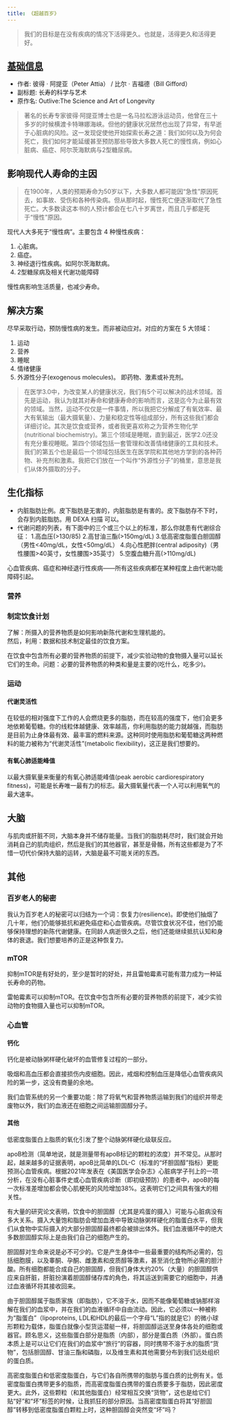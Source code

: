 ```yaml
---
title: 《超越百岁》
---
```


> 我们的目标是在没有疾病的情况下活得更久。也就是，活得更久和活得更好。

## [基础信息](https://book.douban.com/subject/36696538/)
* 作者: 彼得 · 阿提亚（Peter Attia） / 比尔 · 吉福德（Bill Gifford）
* 副标题: 长寿的科学与艺术
* 原作名: Outlive:The Science and Art of Longevity

> 著名的长寿专家彼得·阿提亚博士也是一名马拉松游泳运动员，他曾在三十多岁的时候横渡卡特琳娜海峡。但他的健康状况居然也出现了异常，有早逝于心脏病的风险。这一发现促使他开始探索长寿之道：我们如何以及为何会死亡，我们如何才能延缓甚至预防那些导致大多数人死亡的慢性病，例如心脏病、癌症、阿尔茨海默病与2型糖尿病。

## 影响现代人寿命的主因
> 在1900年，人类的预期寿命为50岁以下，大多数人都可能因“急性”原因死去，如事故、受伤和各种传染病。但从那时起，慢性死亡便逐渐取代了急性死亡。大多数读这本书的人预计都会在七八十岁离世，而且几乎都是死于“慢性”原因。

现代人大多死于“慢性病”。主要包含 4 种慢性疾病：
1. 心脏病。
2. 癌症。
3. 神经退行性疾病。如阿尔茨海默病。
4. 2型糖尿病及相关代谢功能障碍

慢性病影响生活质量，也减少寿命。

## 解决方案
尽早采取行动，预防慢性病的发生。而非被动应对。对应的方案在 5 大领域：
1. 运动
2. 营养
3. 睡眠
4. 情绪健康
5. 外源性分子(exogenous molecules)。 即药物、激素或补充剂。

> 在医学3.0中，为改变某人的健康状况，我们有5个可以解决的战术领域。首先是运动，我认为就其对寿命和健康寿命的影响而言，这是迄今为止最有效的领域。当然，运动不仅仅是一件事情，所以我把它分解成了有氧效率、最大有氧输出（最大摄氧量）、力量和稳定性等组成部分，所有这些我们都会详细讨论。其次是饮食或营养，或者我更喜欢称之为营养生物化学(nutritional biochemistry)。第三个领域是睡眠，直到最近，医学2.0还没有充分重视睡眠。第四个领域包括一套管理和改善情绪健康的工具和技术。我们的第五个也是最后一个领域包括医生在医学院和其他地方学到的各种药物、补充剂和激素。我把它们放在一个叫作“外源性分子”的桶里，意思是我们从体外摄取的分子。

## 生化指标
* 内脏脂肪比例。皮下脂肪是无害的，内脏脂肪是有害的。皮下脂肪存不下时，会存到内脏脂肪。用 DEXA 扫描 可以。
* 代谢问题的列表，有下面中的三个或三个以上的标准，那么你就患有代谢综合征：
  1.高血压(>130/85)
  2.高甘油三酯(>150mg/dL)
  3.低高密度脂蛋白胆固醇（男性<40mg/dL，女性<50mg/dL）
  4.向心性肥胖(central adiposity)（男性腰围>40英寸，女性腰围>35英寸）
  5.空腹血糖升高(>110mg/dL)

心血管疾病、癌症和神经退行性疾病——所有这些疾病都在某种程度上由代谢功能障碍引起。


### 营养
### 制定饮食计划
了解：所摄入的营养物质是如何影响新陈代谢和生理机能的。  
然后，利用：数据和技术制定最佳的饮食方案。

在饮食中包含所有必要的营养物质的前提下，减少实验动物的食物摄入量可以延长它们的生命。问题：必要的营养物质的种类和量是主要的(吃什么，吃多少)。

### 运动
#### 代谢灵活性
在较低的相对强度下工作的人会燃烧更多的脂肪，而在较高的强度下，他们会更多地依赖葡萄糖。你的线粒体越健康、效率越高，你利用脂肪的能力就越强，而脂肪是目前为止身体最有效、最丰富的燃料来源。这种同时使用脂肪和葡萄糖这两种燃料的能力被称为“代谢灵活性”(metabolic flexibility)，这正是我们想要的。

#### 有氧心肺适能峰值
以最大摄氧量来衡量的有氧心肺适能峰值(peak aerobic cardiorespiratory fitness)，可能是长寿唯一最有力的标志。最大摄氧量代表一个人可以利用氧气的最大速率。


## 大脑
与肌肉或肝脏不同，大脑本身并不储存能量。当我们的脂肪耗尽时，我们就会开始消耗自己的肌肉组织，然后是我们的其他器官，甚至是骨骼，所有这些都是为了不惜一切代价保持大脑的运转，大脑是最不可能关闭的东西。

## 其他
### 百岁老人的秘密
我认为百岁老人的秘密可以归结为一个词：恢复力(resilience)。即使他们抽烟了几十年，他们仍能够抵抗和避免癌症和心血管疾病。尽管饮食状况不佳，他们仍能够保持理想的新陈代谢健康。在同龄人病逝很久之后，他们还能继续抵抗认知和身体的衰退。我们想要培养的正是这种恢复力。

### mTOR
抑制mTOR是有好处的，至少是暂时的好处，并且雷帕霉素可能有潜力成为一种延长寿命的药物。

雷帕霉素可以抑制mTOR。在饮食中包含所有必要的营养物质的前提下，减少实验动物的食物摄入量也可以抑制mTOR。

### 心血管
#### 钙化
钙化是被动脉粥样硬化破坏的血管修复过程的一部分。

吸烟和高血压都会直接损伤内皮细胞。因此，戒烟和控制血压是降低心血管疾病风险的第一步，这没有商量的余地。

我们血管系统的另一个重要功能：除了将氧气和营养物质运输到我们的组织并带走废物以外，我们的血液还在细胞之间运输胆固醇分子。

#### 其他
低密度脂蛋白上脂质的氧化引发了整个动脉粥样硬化级联反应。

apoB检测（简单地说，就是测量带有apoB标记的颗粒的浓度）并不常见。从那时起，越来越多的证据表明，apoB比简单的LDL-C（标准的“坏胆固醇”指标）更能预测心血管疾病。根据2021年发表在《美国医学会杂志》心脏病学子刊上的一项分析，在没有心脏事件史或心血管疾病诊断（即初级预防）的患者中，apoB的每一次标准差增加都会使心肌梗死的风险增加38%。这表明它们之间具有强大的相关性。


有大量的研究论文表明，饮食中的胆固醇（尤其是鸡蛋的摄入）可能与心脏病没有多大关系。摄入大量饱和脂肪会增加血液中导致动脉粥样硬化的脂蛋白水平，但我们从食物中实际摄入的大部分胆固醇最终都会被排出体外。我们血液循环中的绝大多数胆固醇实际上是由我们自己的细胞产生的。

胆固醇对生命来说是必不可少的。它是产生身体中一些最重要的结构所必需的，包括细胞膜，以及睾酮、孕酮、雌激素和皮质醇等激素，甚至消化食物所必需的胆汁酸。所有细胞都能合成自己的胆固醇，但我们身体大约20%（大量）的胆固醇供应来自肝脏，肝脏扮演着胆固醇储存库的角色，将其运送到需要它的细胞中，并通过血液循环将其接收回来。

由于胆固醇属于脂质家族（即脂肪），它不溶于水，因而不能像葡萄糖或钠那样溶解在我们的血浆中，并在我们的血液循环中自由流动。因此，它必须以一种被称为“脂蛋白”（lipoproteins, LDL和HDL的最后一个字母“L”指的就是它）的微小球形颗粒为载体，脂蛋白就像小型货运潜艇一样，将胆固醇运送至身体各处的细胞或器官。顾名思义，这些脂蛋白部分是脂质（内部），部分是蛋白质（外部）。蛋白质本质上是可以让它们在我们的血浆中“旅行”的容器，同时携带不溶于水的脂质“货物”，包括胆固醇、甘油三酯和磷脂，以及维生素和其他需要分布到我们远处组织的蛋白质。

高密度脂蛋白和低密度脂蛋白，与它们各自所携带的脂肪与蛋白质的比例有关。低密度脂蛋白携带更多的脂质，而高密度脂蛋白携带的蛋白质要多于脂肪，因此密度更大。此外，这些颗粒（和其他脂蛋白）经常相互交换“货物”，这也是给它们贴“好”和“坏”标签的时候，让我抓狂的部分原因。当高密度脂蛋白将其“好胆固醇”转移到低密度脂蛋白颗粒上时，这种胆固醇会突然变“坏”吗？


